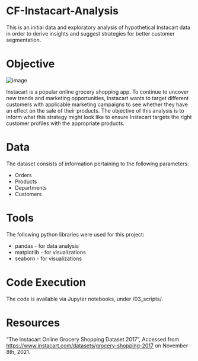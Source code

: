 # CF-Instacart-Analysis
This is an initial data and exploratory analysis of hypothetical Instacart data in order to derive insights and suggest strategies for better customer segmentation.

# Objective

![image](https://user-images.githubusercontent.com/90270029/148097915-c2a38d6e-2223-4023-8c77-18bcdb9afeb5.png)

Instacart is a popular online grocery shopping app. To continue to uncover new trends and marketing opportunities, Instacart wants to target different customers 
with applicable marketing campaigns to see whether they have an effect on the sale of their products. 
The objective of this analysis is to inform what this strategy might look like to ensure Instacart targets the right customer profiles with the appropriate products.

# Data
The dataset consists of information pertaining to the following parameters:
* Orders
* Products
* Departments
* Customers

# Tools
The following python libraries were used for this project:
* pandas - for data analysis
* matplotlib - for visualizations
* seaborn - for visualizations

# Code Execution
The code is available via Jupyter notebooks, under /03_scripts/.

# Resources
“The Instacart Online Grocery Shopping Dataset 2017”, Accessed from https://www.instacart.com/datasets/grocery-shopping-2017 on November 8th, 2021.
